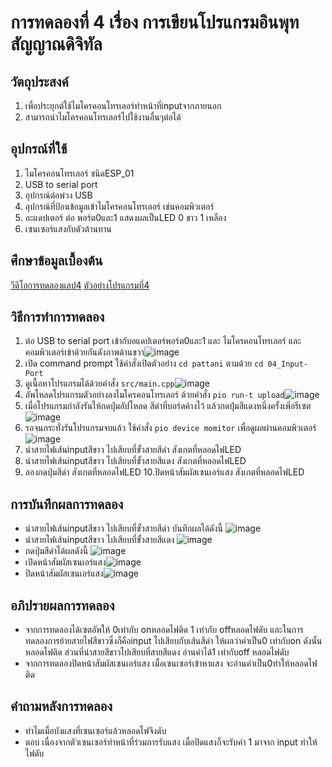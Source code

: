 # การทดลองที่ 4 เรื่อง การเขียนโปรแกรมอินพุทสัญญาณดิจิทัล
## วัตถุประสงค์ 
1. เพื่อประยุกต์ใช้ไมโครคอนโทรเลอร์ทำหน้าที่inputจากภายนอก
2. สามารถนำไมโครคอนโทรเลอร์ไปใช้งานอื่นๆต่อได้
## อุปกรณ์ที่ใช้ 
1. ไมโครคอนโทรเลอร์ ชนิดESP_01
2. USB to serial port
3. อุปกรณ์ต่อพ่วง USB
4. อุปกรณ์ที่ป้อนข้อมูลเข้าไมโครคอนโทรเลอร์ เช่นคอมพิวเตอร์
5. อะแดปเตอร์ ต่อ พอร์ต0และ1 แสดงผลเป็นLED 0 ขาว 1 เหลือง
6. เซนเซอร์แสงกับตัวต้านทาน
## ศึกษาข้อมูลเบื้องต้น 
[วีดีโอการทดลองแลป4](https://www.youtube.com/watch?v=nFqoZT26U5k)
[ตัวอย่างโปรแกรมที่4](https://github.com/choompol-boonmee/lab63b/tree/master/examples/04_Input-Port)
## วิธีการทำการทดลอง
1. ต่อ USB to serial port เข้ากับอแดปเตอร์พอร์ต0และ1 และ ไมโครคอนโทรเลอร์ และคอมพิวเตอร์เข้าด้วยกันดังภาพด้านขวา![image](https://user-images.githubusercontent.com/80879365/112296432-7d176d80-8cc7-11eb-8ec1-c189472eef10.png)
2. เปิด command prompt ใช้คำสั่งเปิดตัวอย่าง `cd pattani` ตามด้วย `cd 04_Input-Port`
3. ดูเนื้อหาโปรแกรมได้ด้วยคำสั่ง `src/main.cpp`![image](https://user-images.githubusercontent.com/80879365/112296920-daabba00-8cc7-11eb-91d9-6fd8ab662ea5.png)
4. อัพโหลดโปรแกรมตัวอย่างลงไมโครคอนโทรเลอร์ ด้วยคำสั่ง `pio run-t upload`![image](https://user-images.githubusercontent.com/80879365/112297051-ffa02d00-8cc7-11eb-8c9e-d8db657e31eb.png)
5. เมื่อโปรแกรมกำลังรันให้กดปุ่มอัปโหลด สีดำที่บอร์ดค้างไว้ แล้วกดปุ่มสีแดงหนึ่งครั้งเพิ่อรีเซต![image](https://user-images.githubusercontent.com/80879365/112297180-25c5cd00-8cc8-11eb-9424-19df25f9c8d2.png)
6. รอจนกระทั่งรันโปรแกรมจบแล้ว ใช้คำสั่ง `pio device momitor` เพื่อดูผลผ่านคอมพิวเตอร์![image](https://user-images.githubusercontent.com/80879365/112297299-4c840380-8cc8-11eb-9c0d-9af4e28864e3.png)
7. นำสายไฟเส้นinputสีขาว ไปเสียบที่ขั้วสายสีดำ สังเกตที่หลอดไฟLED
8. นำสายไฟเส้นinputสีขาว ไปเสียบที่ขั้วสายสีแดง สังเกตที่หลอดไฟLED
9. ลองกดปุ่มสีดำ สังเกตที่หลอดไฟLED
10.ปิดหน้าสัมผัสเซนเอร์แสง สังเกตที่หลอดไฟLED
## การบันทึกผลการทดลอง
* นำสายไฟเส้นinputสีขาว ไปเสียบที่ขั้วสายสีดำ บันทึกผลได้ดังนี้ ![image](https://user-images.githubusercontent.com/80879365/112297709-ccaa6900-8cc8-11eb-9818-f4339d59ae6d.png)
* นำสายไฟเส้นinputสีขาว ไปเสียบที่ขั้วสายสีแดง ![image](https://user-images.githubusercontent.com/80879365/112298069-30349680-8cc9-11eb-9378-a336f8cdc263.png)
* กดปุ่มสีดำได้ผลดังนี้ ![image](https://user-images.githubusercontent.com/80879365/112297970-15622200-8cc9-11eb-95f1-c52f483d063a.png)
* เปิดหน้าสัมผัสเซนเอร์แสง![image](https://user-images.githubusercontent.com/80879365/112300267-3b88c180-8ccb-11eb-8b6e-2237d821de3c.png)
* ปิดหน้าสัมผัสเซนเอร์แสง![image](https://user-images.githubusercontent.com/80879365/112300457-768af500-8ccb-11eb-9e4e-e2b47ba15a41.png)
## อภิปรายผลการทดลอง
* จากการทดลองได้เซตอัพให้ 0เท่ากับ onหลอดไฟติด 1 เท่ากับ offหลอดไฟดับ และในการทดลองการย้ายสายไฟสีขาวซึ่งก็คือinput ไปเสียบกับเส้นสีดำ ให้ผลว่าค่าเป็น0 เท่ากับon ดังนั้นหลอดไฟติด ส่วนที่นำสายสีขาวไปเสียบที่สายสีแดง อ่านค่าได้1 เท่ากับoff หลอดไฟดับ 
* จากการทดลองปิดหน้าสัมผัสเซนเอร์แสง เมื่อเซนเซอร์เข้าหาแสง จะอ่านค่าเป็น0ทำให้หลอดไฟติด
## คำถามหลังการทดลอง
* ทำไมเมื่อบังแสงที่เซนเซอร์แล้วหลอดไฟจึงดับ
* ตอบ เนื่องจากตัวเซนเซอร์ทำหน้าที่ร่วมการรับแสง เมื่อปิดแสงก็จะรับค่า 1 มาจาก input ทำให้ไฟดับ
